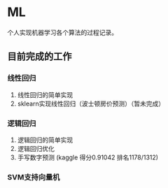 # ML
个人实现机器学习各个算法的过程记录。


## 目前完成的工作
### 线性回归
1. 线性回归的简单实现
2. sklearn实现线性回归（波士顿房价预测）（暂未完成）

### 逻辑回归
1. 逻辑回归的简单实现
2. 逻辑回归优化
3. 手写数字预测 (kaggle 得分0.91042 排名1178/1312)

### SVM支持向量机

